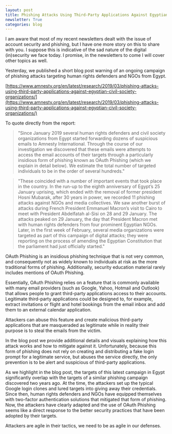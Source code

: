 ```yaml
---
layout: post
title: Phishing Attacks Using Third-Party Applications Against Egyptian Civil Society Organizations
newsletter: True
categories: blog
---
```

I am aware that most of my recent newsletters dealt with the issue of account security and phishing, but I have one more story on this to share with you. I suppose this is indicative of the sad nature of the digital (in)security we face today. I promise, in the newsletters to come I will cover other topics as well.

Yesterday, we published a short blog post warning of an ongoing campaign of phishing attacks targeting human rights defenders and NGOs from Egypt.

[https://www.amnesty.org/en/latest/research/2019/03/phishing-attacks-using-third-party-applications-against-egyptian-civil-society-organizations/](https://www.amnesty.org/en/latest/research/2019/03/phishing-attacks-using-third-party-applications-against-egyptian-civil-society-organizations/)

To quote directly from the report:

> "Since January 2019 several human rights defenders and civil society organizations from Egypt started forwarding dozens of suspicious emails to Amnesty International. Through the course of our investigation we discovered that these emails were attempts to access the email accounts of their targets through a particularly insidious form of phishing known as OAuth Phishing (which we explain in detail below). We estimate the total number of targeted individuals to be in the order of several hundreds."

> "These coincided with a number of important events that took place in the country. In the run-up to the eighth anniversary of Egypt’s 25 January uprising, which ended with the removal of former president Hosni Mubarak, after 30 years in power, we recorded 11 phishing attacks against NGOs and media collectives. We saw another burst of attacks during French President Emmanuel Macron’s visit to Cairo to meet with President Abdelfatah al-Sisi on 28 and 29 January. The attacks peaked on 29 January, the day that President Macron met with human rights defenders from four prominent Egyptian NGOs. Later, in the first week of February, several media organizations were targeted as part of this campaign of digital attacks; they were reporting on the process of amending the Egyptian Constitution that the parliament had just officially started."

OAuth Phishing is an insidious phishing technique that is not very common, and consequently not as widely known to individuals at risk as the more traditional forms of phishing. Additionally, security education material rarely includes mentions of OAuth Phishing.

Essentially, OAuth Phishing relies on a feature that is commonly available with many email providers (such as Google, Yahoo, Hotmail and Outlook) that allows people to grant third-party applications access to their accounts. Legitimate third-party applications could be designed to, for example, extract invitations or flight and hotel bookings from the email inbox and add them to an external calendar application.

Attackers can abuse this feature and create malicious third-party applications that are masqueraded as legitimate while in reality their purpose is to steal the emails from the victim.

In the blog post we provide additional details and visuals explaining how this attack works and how to mitigate against it. Unfortunately, because this form of phishing does not rely on creating and distributing a fake login prompt for a legitimate service, but abuses the service directly, the only prevention is to be alert and suspicious of third-party applications.

As we highlight in the blog post, the targets of this latest campaign in Egypt significantly overlap with the targets of a similar phishing campaign discovered two years ago. At the time, the attackers set up the typical Google login clones and lured targets into giving away their credentials. Since then, human rights defenders and NGOs have equipped themselves with two-factor authentication solutions that mitigated that form of phishing. Now, the attackers have clearly adapted and the use of OAuth Phishing seems like a direct response to the better security practices that have been adopted by their targets.

Attackers are agile in their tactics, we need to be as agile in our defenses.
